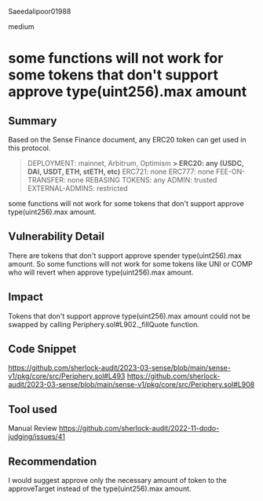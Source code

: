 Saeedalipoor01988

medium

# some functions will not work for some tokens that don't support approve type(uint256).max amount

## Summary
Based on the Sense Finance document, any ERC20 token can get used in this protocol.

> DEPLOYMENT: mainnet, Arbitrum, Optimism
**> ERC20: any (USDC, DAI, USDT, ETH, stETH, etc)**
> ERC721: none
> ERC777: none
> FEE-ON-TRANSFER: none
> REBASING TOKENS: any
> ADMIN: trusted
> EXTERNAL-ADMINS: restricted

some functions will not work for some tokens that don't support approve type(uint256).max amount.

## Vulnerability Detail
There are tokens that don't support approve spender type(uint256).max amount. So some functions will not work for some tokens like UNI or COMP who will revert when approve type(uint256).max amount.

## Impact
Tokens that don't support approve type(uint256).max amount could not be swapped by calling Periphery.sol#L902._fillQuote function.

## Code Snippet
https://github.com/sherlock-audit/2023-03-sense/blob/main/sense-v1/pkg/core/src/Periphery.sol#L493
https://github.com/sherlock-audit/2023-03-sense/blob/main/sense-v1/pkg/core/src/Periphery.sol#L908

## Tool used
Manual Review
https://github.com/sherlock-audit/2022-11-dodo-judging/issues/41

## Recommendation
I would suggest approve only the necessary amount of token to the approveTarget instead of the type(uint256).max amount.